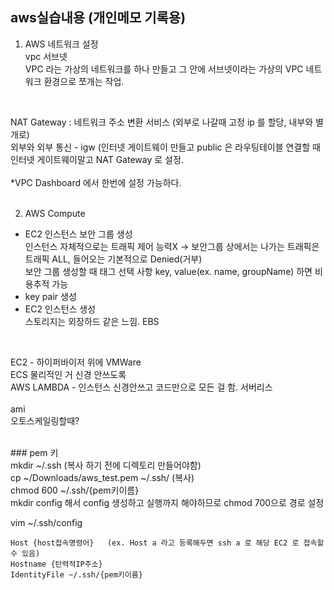 ## aws실습내용 (개인메모 기록용)

1. AWS 네트워크 설정<br>
vpc 서브넷<br>
VPC 라는 가상의  네트워크를 하나 만들고 그 안에 서브넷이라는 가상의 VPC 네트워크 환경으로 쪼개는 작업.<br>
<br>

NAT Gateway : 네트워크 주소 변환 서비스 (외부로 나갈때 고정 ip 를 할당, 내부와 별개로)<br>
외부와 외부 통신 - igw (인터넷 게이트웨이 만들고  public 은 라우팅테이블 연결할 때 인터넷 게이트웨이말고 NAT Gateway 로 설정.<br>
<br>
*VPC Dashboard 에서 한번에 설정 가능하다.<br>
<br>

2. AWS Compute <br>
- EC2 인스턴스 보안 그룹 생성<br>
인스턴스 자체적으로는 트래픽 제어 능력X -> 보안그룹 상에서는 나가는 트래픽은 트래픽 ALL, 들어오는 기본적으로 Denied(거부)<br>
보안 그룹 생성할 때 태그 선택 사항 key, value(ex. name, groupName) 하면 비용추적 가능<br>
- key pair 생성<br>
- EC2 인스턴스 생성<br>
스토리지는 외장하드 같은 느낌. EBS <br>
<br>

EC2 - 하이퍼바이저 위에 VMWare <br>
ECS
물리적인 거 신경 안쓰도록<br>
AWS LAMBDA - 인스턴스 신경안쓰고 코드만으로 모든 걸 함. 서버리스<br>
<br>
ami<br>
오토스케일링할때?<br>


<br>
### pem 키 <br />
mkdir ~/.ssh   (복사 하기 전에 디렉토리 만들어야함)<br />
cp ~/Downloads/aws_test.pem ~/.ssh/    (복사) <br />
chmod 600 ~/.ssh/{pem키이름} <br />
mkdir config 해서 config 생성하고 실행까지 해야하므로 chmod 700으로 경로 설정<br />

vim ~/.ssh/config<br />

```
Host {host접속명령어}   (ex. Host a 라고 등록해두면 ssh a 로 해당 EC2 로 접속할 수 있음)
Hostname {탄력적IP주소}
IdentityFile ~/.ssh/{pem키이름}
```





